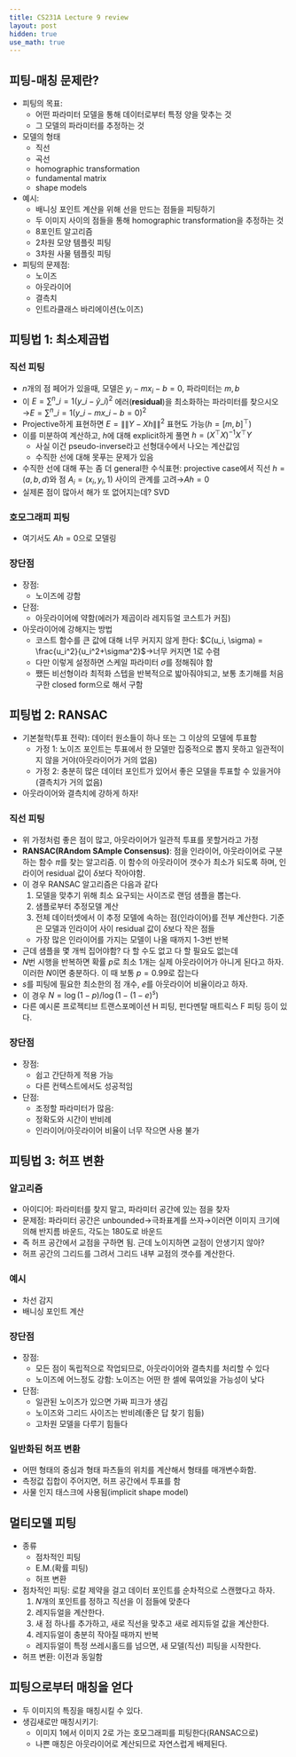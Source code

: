 ```yaml
---
title: CS231A Lecture 9 review
layout: post
hidden: true
use_math: true
---
```




## 피팅-매칭 문제란?

- 피팅의 목표:
    - 어떤 파라미터 모델을 통해 데이터로부터 특정 양을 맞추는 것
    - 그 모델의 파라미터를 추정하는 것
- 모델의 형태
    - 직선
    - 곡선
    - homographic transformation
    - fundamental matrix
    - shape models
- 예시:
    - 배니싱 포인트 계산을 위해 선을 만드는 점들을 피팅하기
    - 두 이미지 사이의 점들을 통해 homographic transformation을 추정하는 것
    - 8포인트 알고리즘
    - 2차원 모양 템플릿 피팅
    - 3차원 사물 템플릿 피팅
- 피팅의 문제점:
    - 노이즈
    - 아웃라이어
    - 결측치
    - 인트라클래스 바리에이션(노이즈)

## 피팅법 1: 최소제곱법

### 직선 피팅

- $n$개의 점 페어가 있을때, 모델은 $y_i-mx_i-b=0$, 파라미터는 $m, b$
- 이 $E=\sum^n\_{i=1}(y\_i-\hat{y}\_i)^2$ 에러(**residual**)을 최소화하는 파라미터를 찾으시오→$E=\sum^n\_{i=1}(y\_i-mx\_i-b=0)^2$
- Projective하게 표현하면 $E=\|\|Y-Xh\|\|^2$ 표현도 가능($h=\left[ m,b \right]^\top$)
- 이를 미분하여 계산하고, $h$에 대해 explicit하게 풀면 $h=(X^\top X)^{-1}X^\top Y$
    - 사실 이건 pseudo-inverse라고 선형대수에서 나오는 계산값임
    - 수직한 선에 대해 못푸는 문제가 있음
- 수직한 선에 대해 푸는 좀 더 general한 수식표현: projective case에서 직선 $h=(a,b,d)$와 점 $A_i=(x_i, y_i, 1)$ 사이의 관계를 고려→$Ah=0$
- 실제론 점이 많아서 해가 또 없어지는데? SVD

### 호모그래피 피팅

- 여기서도 $Ah=0$으로 모델링

### 장단점

- 장점:
    - 노이즈에 강함
- 단점:
    - 아웃라이어에 약함(에러가 제곱이라 레지듀얼 코스트가 커짐)
- 아웃라이어에 강해지는 방법
    - 코스트 함수를 큰 값에 대해 너무 커지지 않게 한다: $C(u_i, \sigma) = \frac{u_i^2}{u_i^2+\sigma^2}$→너무 커지면 1로 수렴
    - 다만 이렇게 설정하면 스케일 파라미터 $\sigma$를 정해줘야 함
    - 쨌든 비선형이라 최적화 스텝을 반복적으로 밟아줘야되고, 보통 초기해를 처음 구한 closed form으로 해서 구함

## 피팅법 2: RANSAC

- 기본철학(투표 전략): 데이터 원소들이 하나 또는 그 이상의 모델에 투표함
    - 가정 1: 노이즈 포인트는 투표에서 한 모델만 집중적으로 뽑지 못하고 일관적이지 않을 거야(아웃라이어가 거의 없음)
    - 가정 2: 충분히 많은 데이터 포인트가 있어서 좋은 모델을 투표할 수 있을거야(결측치가 거의 없음)
- 아웃라이어와 결측치에 강하게 하자!

### 직선 피팅

- 위 가정처럼 좋은 점이 많고, 아웃라이어가 일관적 투표를 못할거라고 가정
- **RANSAC(RAndom SAmple Consensus)**: 점을 인라이어, 아웃라이어로 구분하는 함수 $\pi$를 찾는 알고리즘. 이 함수의 아웃라이어 갯수가 최소가 되도록 하며, 인라이어 residual 값이 $\delta$보다 작아야함.
- 이 경우 RANSAC 알고리즘은 다음과 같다
    1. 모델을 맞추기 위해 최소 요구되는 사이즈로 랜덤 샘플을 뽑는다.
    2. 샘플로부터 추정모델 계산
    3. 전체 데이터셋에서 이 추정 모델에 속하는 점(인라이어)를 전부 계산한다. 기준은 모델과 인라이어 사이 residual 값이 $\delta$보다 작은 점들
    - 가장 많은 인라이어를 가지는 모델이 나올 때까지 1-3번 반복
- 근데 샘플을 몇 개씩 집어야함? 다 할 수도 없고 다 할 필요도 없는데
- $N$번 시행을 반복하면 확률 $p$로 최소 1개는 실제 아웃라이어가 아니게 된다고 하자. 이러한 $N$이면 충분하다. 이 때 보통 $p=0.99$로 잡는다
- $s$를 피팅에 필요한 최소한의 점 개수, $e$를 아웃라이어 비율이라고 하자.
- 이 경우 $N=\log(1-p)/\log(1-(1-e)^s)$
- 다른 예시론 프로젝티브 트랜스포메이션 H 피팅, 펀다멘탈 매트릭스 F 피팅 등이 있다.

### 장단점

- 장점:
    - 쉽고 간단하게 적용 가능
    - 다른 컨텍스트에서도 성공적임
- 단점:
    - 조정할 파라미터가 많음:
    - 정확도와 시간이 반비례
    - 인라이어/아웃라이어 비율이 너무 작으면 사용 불가

## 피팅법 3: 허프 변환

### 알고리즘

- 아이디어: 파라미터를 찾지 말고, 파라미터 공간에 있는 점을 찾자
- 문제점: 파라미터 공간은 unbounded→극좌표계를 쓰자→이러면 이미지 크기에 의해 반지름 바운드, 각도는 180도로 바운드
- 즉 허프 공간에서 교점을 구하면 됨. 근데 노이지하면 교점이 안생기지 않아?
- 허프 공간의 그리드를 그려서 그리드 내부 교점의 갯수를 계산한다.

### 예시

- 차선 감지
- 배니싱 포인트 계산

### 장단점

- 장점:
    - 모든 점이 독립적으로 작업되므로, 아웃라이어와 결측치를 처리할 수 있다
    - 노이즈에 어느정도 강함: 노이즈는 어떤 한 셀에 묶여있을 가능성이 낮다
- 단점:
    - 일관된 노이즈가 있으면 가짜 피크가 생김
    - 노이즈와 그리드 사이즈는 반비례(좋은 답 찾기 힘듦)
    - 고차원 모델을 다루기 힘들다

### 일반화된 허프 변환

- 어떤 형태의 중심과 형태 파츠들의 위치를 계산해서 형태를 매개변수화함.
- 측정값 집합이 주어지면, 허프 공간에서 투표를 함
- 사물 인지 태스크에 사용됨(implicit shape model)

## 멀티모델 피팅

- 종류
    - 점차적인 피팅
    - E.M.(확률 피팅)
    - 허프 변환
- 점차적인 피팅: 로칼 제약을 걸고 데이터 포인트를 순차적으로 스캔했다고 하자.
    1. $N$개의 포인트를 정하고 직선을 이 점들에 맞춘다
    2. 레지듀얼을 계산한다.
    3. 새 점 하나를 추가하고, 새로 직선을 맞추고 새로 레지듀얼 값을 계산한다.
    4. 레지듀얼이 충분히 작아질 때까지 반복
    - 레지듀얼이 특정 쓰레시홀드를 넘으면, 새 모델(직선) 피팅을 시작한다.
- 허프 변환: 이전과 동일함

## 피팅으로부터 매칭을 얻다

- 두 이미지의 특징을 매칭시킬 수 있다.
- 생김새로만 매칭시키기:
    - 이미지 1에서 이미지 2로 가는 호모그래피를 피팅한다(RANSAC으로)
    - 나쁜 매칭은 아웃라이어로 계산되므로 자연스럽게 배제된다.
